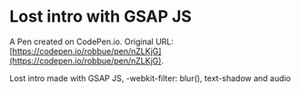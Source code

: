 # Lost intro with GSAP JS

A Pen created on CodePen.io. Original URL: [https://codepen.io/robbue/pen/nZLKjG](https://codepen.io/robbue/pen/nZLKjG).

Lost intro made with GSAP JS, -webkit-filter: blur(), text-shadow and audio